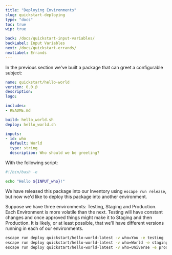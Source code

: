 ```yaml
---
title: "Deploying Environments"
slug: quickstart-deploying
type: "docs"
toc: true
wip: true

back: /docs/quickstart-input-variables/
backLabel: Input Variables
next: /docs/quickstart-errands/
nextLabel: Errands
---
```


In the previous section we've built a package that can greet a configurable
subject:

```yaml
name: quickstart/hello-world
version: 0.0.@
description: 
logo: 

includes:
- README.md

build: hello_world.sh
deploy: hello_world.sh

inputs:
- id: who
  default: World
  type: string
  description: Who should we be greeting?
```

With the following script:

```bash
#!/bin/bash -e

echo "Hello ${INPUT_who}!"
```

We have released this package into our Inventory using `escape run release`,
but now we'd like to deploy this package into another environment.

Suppose we have three environments: Testing, Staging and Production. Each
Environment is more volatile than the next. Testing will have constant changes
and once approved things might make it to Staging and then Production. It is
likely, or at least possible, that we'll have different versions running in
each of our environments.

```bash
escape run deploy quickstart/hello-world-latest -v who=You -e testing
escape run deploy quickstart/hello-world-latest -v who=World -e staging
escape run deploy quickstart/hello-world-latest -v who=Universe -e production
```
